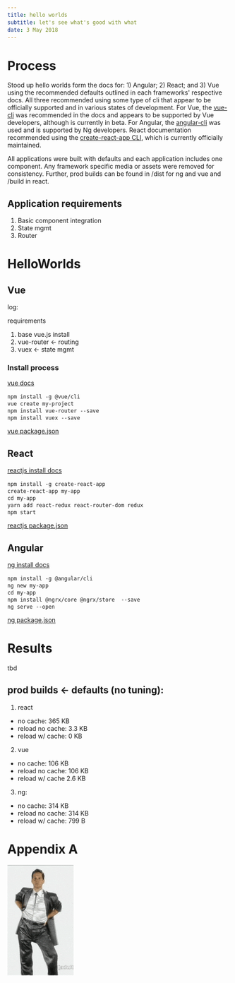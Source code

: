 ```yaml
---
title: hello worlds
subtitle: let's see what's good with what
date: 3 May 2018
---
```


# Process
Stood up hello worlds form the docs for: 1) Angular; 2) React; and 3) Vue using the recommended defaults outlined in each frameworks' respective docs. All three recommended using some type of cli that appear to be officially supported and in various states of development. For Vue, the [vue-cli](https://github.com/vuejs/vue-cli) was recommended in the docs and appears to be supported by Vue developers, although is currently in beta. For Angular, the [angular-cli](https://github.com/angular/angular-cli) was used and is supported by Ng developers. React documentation recommended using the [create-react-app CLI](https://github.com/angular/angular-cli), which is currently officially maintained.

All applications were built with defaults and each application includes one component. Any framework specific media or assets were removed for consistency. Further, prod builds can be found in /dist for ng and vue and /build in react.

## Application requirements
1. Basic component integration
2. State mgmt
3. Router

# HelloWorlds

## Vue

log:

requirements
1. base vue.js install
2. vue-router <- routing
3. vuex <- state mgmt

### Install process
[vue docs](https://github.com/vuejs/vue-cli)

```
npm install -g @vue/cli
vue create my-project
npm install vue-router --save
npm install vuex --save
```
[vue package.json](./vue/vue-hello/package.json)

## React
[reactjs install docs](https://reactjs.org/docs/add-react-to-a-new-app.html)

```
npm install -g create-react-app
create-react-app my-app
cd my-app
yarn add react-redux react-router-dom redux
npm start
```

[reactjs package.json](./react/react-hello/package.json)

## Angular
[ng install docs](https://angular.io/guide/quickstart)

```
npm install -g @angular/cli
ng new my-app
cd my-app
npm install @ngrx/core @ngrx/store  --save
ng serve --open
```

[ng package.json](./ng/ng-hello/package.json)
# Results
tbd

## prod builds <- defaults (no tuning):
1. react
  - no cache: 365 KB
  - reload no cache: 3.3 KB
  - reload w/ cache: 0 KB
2. vue
  - no cache: 106 KB
  - reload no cache: 106 KB
  - reload w/ cache 2.6 KB
3. ng:
  - no cache: 314 KB
  - reload no cache: 314 KB
  - reload w/ cache: 799 B

# Appendix A
![results](./shared-assets/user-guide.gif)
